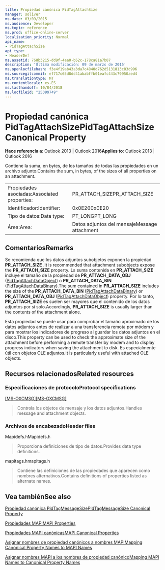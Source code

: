 ```yaml
---
title: Propiedad canónica PidTagAttachSize
manager: soliver
ms.date: 03/09/2015
ms.audience: Developer
ms.topic: reference
ms.prod: office-online-server
localization_priority: Normal
api_name:
- PidTagAttachSize
api_type:
- HeaderDef
ms.assetid: 768b3215-dd9f-4aa0-b52c-178ca81a7b07
description: 'Última modificación: 09 de marzo de 2015'
ms.openlocfilehash: f3e4f19ab43a3da7c4840d762d5131813c83d996
ms.sourcegitcommit: ef717c65d8dd41ababffb01eafc443c79950aed4
ms.translationtype: MT
ms.contentlocale: es-ES
ms.lasthandoff: 10/04/2018
ms.locfileid: "25399749"
---
```

# <a name="pidtagattachsize-canonical-property"></a><span data-ttu-id="cf015-103">Propiedad canónica PidTagAttachSize</span><span class="sxs-lookup"><span data-stu-id="cf015-103">PidTagAttachSize Canonical Property</span></span>

  
  
<span data-ttu-id="cf015-104">**Hace referencia a**: Outlook 2013 | Outlook 2016</span><span class="sxs-lookup"><span data-stu-id="cf015-104">**Applies to**: Outlook 2013 | Outlook 2016</span></span> 
  
<span data-ttu-id="cf015-105">Contiene la suma, en bytes, de los tamaños de todas las propiedades en un archivo adjunto.</span><span class="sxs-lookup"><span data-stu-id="cf015-105">Contains the sum, in bytes, of the sizes of all properties on an attachment.</span></span> 
  
|||
|:-----|:-----|
|<span data-ttu-id="cf015-106">Propiedades asociadas:</span><span class="sxs-lookup"><span data-stu-id="cf015-106">Associated properties:</span></span>  <br/> |<span data-ttu-id="cf015-107">PR_ATTACH_SIZE</span><span class="sxs-lookup"><span data-stu-id="cf015-107">PR_ATTACH_SIZE</span></span>  <br/> |
|<span data-ttu-id="cf015-108">Identificador:</span><span class="sxs-lookup"><span data-stu-id="cf015-108">Identifier:</span></span>  <br/> |<span data-ttu-id="cf015-109">0x0E20</span><span class="sxs-lookup"><span data-stu-id="cf015-109">0x0E20</span></span>  <br/> |
|<span data-ttu-id="cf015-110">Tipo de datos:</span><span class="sxs-lookup"><span data-stu-id="cf015-110">Data type:</span></span>  <br/> |<span data-ttu-id="cf015-111">PT_LONG</span><span class="sxs-lookup"><span data-stu-id="cf015-111">PT_LONG</span></span>  <br/> |
|<span data-ttu-id="cf015-112">Área:</span><span class="sxs-lookup"><span data-stu-id="cf015-112">Area:</span></span>  <br/> |<span data-ttu-id="cf015-113">Datos adjuntos del mensaje</span><span class="sxs-lookup"><span data-stu-id="cf015-113">Message attachment</span></span>  <br/> |
   
## <a name="remarks"></a><span data-ttu-id="cf015-114">Comentarios</span><span class="sxs-lookup"><span data-stu-id="cf015-114">Remarks</span></span>

<span data-ttu-id="cf015-115">Se recomienda que los datos adjuntos subobjetos exponen la propiedad **PR_ATTACH_SIZE** .</span><span class="sxs-lookup"><span data-stu-id="cf015-115">It is recommended that attachment subobjects expose the **PR_ATTACH_SIZE** property.</span></span> <span data-ttu-id="cf015-116">La suma contenida en **PR_ATTACH_SIZE** incluye el tamaño de la propiedad de **PR_ATTACH_DATA_OBJ** ([PidTagAttachDataObject](pidtagattachdataobject-canonical-property.md)) o **PR_ATTACH_DATA_BIN** ([PidTagAttachDataBinary](pidtagattachdatabinary-canonical-property.md)).</span><span class="sxs-lookup"><span data-stu-id="cf015-116">The sum contained in **PR_ATTACH_SIZE** includes the size of the **PR_ATTACH_DATA_BIN** ([PidTagAttachDataBinary](pidtagattachdatabinary-canonical-property.md)) or **PR_ATTACH_DATA_OBJ** ([PidTagAttachDataObject](pidtagattachdataobject-canonical-property.md)) property.</span></span> <span data-ttu-id="cf015-117">Por lo tanto, **PR_ATTACH_SIZE** es suelen ser mayores que el contenido de los datos adjuntos por sí solo.</span><span class="sxs-lookup"><span data-stu-id="cf015-117">Accordingly, **PR_ATTACH_SIZE** is usually larger than the contents of the attachment alone.</span></span> 
  
<span data-ttu-id="cf015-118">Esta propiedad se puede usar para comprobar el tamaño aproximado de los datos adjuntos antes de realizar a una transferencia remota por módem y para mostrar los indicadores de progreso al guardar los datos adjuntos en el disco.</span><span class="sxs-lookup"><span data-stu-id="cf015-118">This property can be used to check the approximate size of the attachment before performing a remote transfer by modem and to display progress indicators when saving the attachment to disk.</span></span> <span data-ttu-id="cf015-119">Es especialmente útil con objetos OLE adjuntos.</span><span class="sxs-lookup"><span data-stu-id="cf015-119">It is particularly useful with attached OLE objects.</span></span> 
  
## <a name="related-resources"></a><span data-ttu-id="cf015-120">Recursos relacionados</span><span class="sxs-lookup"><span data-stu-id="cf015-120">Related resources</span></span>

### <a name="protocol-specifications"></a><span data-ttu-id="cf015-121">Especificaciones de protocolo</span><span class="sxs-lookup"><span data-stu-id="cf015-121">Protocol specifications</span></span>

<span data-ttu-id="cf015-122">[[MS-OXCMSG]](https://msdn.microsoft.com/library/7fd7ec40-deec-4c06-9493-1bc06b349682%28Office.15%29.aspx)</span><span class="sxs-lookup"><span data-stu-id="cf015-122">[[MS-OXCMSG]](https://msdn.microsoft.com/library/7fd7ec40-deec-4c06-9493-1bc06b349682%28Office.15%29.aspx)</span></span>
  
> <span data-ttu-id="cf015-123">Controla los objetos de mensaje y los datos adjuntos.</span><span class="sxs-lookup"><span data-stu-id="cf015-123">Handles message and attachment objects.</span></span>
    
### <a name="header-files"></a><span data-ttu-id="cf015-124">Archivos de encabezado</span><span class="sxs-lookup"><span data-stu-id="cf015-124">Header files</span></span>

<span data-ttu-id="cf015-125">Mapidefs.h</span><span class="sxs-lookup"><span data-stu-id="cf015-125">Mapidefs.h</span></span>
  
> <span data-ttu-id="cf015-126">Proporciona definiciones de tipo de datos.</span><span class="sxs-lookup"><span data-stu-id="cf015-126">Provides data type definitions.</span></span>
    
<span data-ttu-id="cf015-127">mapitags.h</span><span class="sxs-lookup"><span data-stu-id="cf015-127">mapitags.h</span></span>
  
> <span data-ttu-id="cf015-128">Contiene las definiciones de las propiedades que aparecen como nombres alternativos.</span><span class="sxs-lookup"><span data-stu-id="cf015-128">Contains definitions of properties listed as alternate names.</span></span>
    
## <a name="see-also"></a><span data-ttu-id="cf015-129">Vea también</span><span class="sxs-lookup"><span data-stu-id="cf015-129">See also</span></span>



[<span data-ttu-id="cf015-130">Propiedad canónica PidTagMessageSize</span><span class="sxs-lookup"><span data-stu-id="cf015-130">PidTagMessageSize Canonical Property</span></span>](pidtagmessagesize-canonical-property.md)


[<span data-ttu-id="cf015-131">Propiedades MAPI</span><span class="sxs-lookup"><span data-stu-id="cf015-131">MAPI Properties</span></span>](mapi-properties.md)
  
[<span data-ttu-id="cf015-132">Propiedades MAPI canónicas</span><span class="sxs-lookup"><span data-stu-id="cf015-132">MAPI Canonical Properties</span></span>](mapi-canonical-properties.md)
  
[<span data-ttu-id="cf015-133">Asignar nombres de propiedad canónicos a nombres MAPI</span><span class="sxs-lookup"><span data-stu-id="cf015-133">Mapping Canonical Property Names to MAPI Names</span></span>](mapping-canonical-property-names-to-mapi-names.md)
  
[<span data-ttu-id="cf015-134">Asignar nombres MAPI a los nombres de propiedad canónico</span><span class="sxs-lookup"><span data-stu-id="cf015-134">Mapping MAPI Names to Canonical Property Names</span></span>](mapping-mapi-names-to-canonical-property-names.md)

